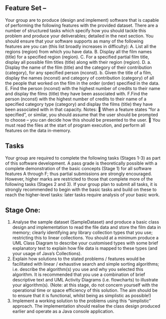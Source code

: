 ## Feature Set – 
Your group are to produce (design and implement) software that is capable of
performing the following features with the provided dataset. There are a number of structured tasks
which specify how you should tackle this problem and produce your deliverables; detailed in the
next section.
You should ensure that your software supports as many of the following features are you can (this
list broadly increases in difficulty):
A. List all the regions (region) from which you have data.
B. Display all the film names (title) for a specified region (region).
C. For a specified partial film title, display all possible film titles (title) along with their region
(region).
D.
a. Display the name of the film (title) and the category of their contribution (category), for any
specified person (nconst).
b. Given the title of a film, display the names (nconst) and category of contribution (category)
of all the people that worked on the film in the order (order) specified in the data.
E. Find the person (nconst) with the highest number of credits to their name and display the films
(title) they have been associated with.
F.Find the person (nconst) with the highest number of credits to their name of a specified
category type (category) and display the films (title) they have been associated with in that
capacity.
Notes:
 When a feature states “for a specified”, or similar, you should assume that the user should be
prompted to choose – you can decide how this should be presented to the user.
 You must read the files at the start of program execution, and perform all features on the data
in-memory.
## Tasks
Your group are required to complete the following tasks (Stages 1-3) as part of this software
development. A pass grade is theoretically possible with a complete demonstration of the basic
concepts (Stage 1) for all software features A through F; thus partial submissions are strongly
encouraged. However, higher marks are restricted to those that complete more of the following
tasks (Stages 2 and 3). If your group plan to submit all tasks, it is strongly recommended to begin
with the basic tasks and build on these to reach the higher-level tasks: later tasks require analysis
of your basic work.

## Stage One:
1. Analyse the sample dataset (SampleDataset) and produce a basic class design and
implementation to read the file data and store the film data in memory; clearly identifying any
library collection types that you use; restricting this to linear collections.
You should at a minimum produce a UML Class Diagram to describe your customised types
with some brief explanatory text to explain how file data is mapped to these types (and your
usage of Java’s Collections).
2. Explain how solutions to the stated problems / features would be facilitated with linear /
exhaustive search and simple sorting algorithms; i.e. describe the algorithm(s) you use and
why you selected this algorithm. It is recommended that you use a combination of brief
descriptive text and UML Activity Diagrams (i.e. flowcharts) to illustrate your algorithm(s). (Note:
at this stage, do not concern yourself with the operational time or space efficiency of this
solution. The aim should be to ensure that it is functional, whilst being as simplistic as possible!)
3. Implement a working solution to the problems using this “simplistic” approach. The
implementation should realise the class design produced earlier and operate as a Java
console application.

